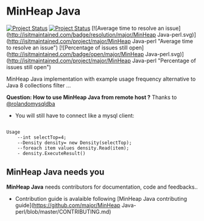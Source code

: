 MinHeap Java 
====
[![Project Status](http://opensource.box.com/badges/active.svg)](http://opensource.box.com/badges)
[![Project Status](http://opensource.box.com/badges/maintenance.svg)](http://opensource.box.com/badges)
[![Average time to resolve an issue](http://isitmaintained.com/badge/resolution/major/MinHeap Java-perl.svg)](http://isitmaintained.com/project/major/MinHeap Java-perl "Average time to resolve an issue")
[![Percentage of issues still open](http://isitmaintained.com/badge/open/major/MinHeap Java-perl.svg)](http://isitmaintained.com/project/major/MinHeap Java-perl "Percentage of issues still open")

MinHeap Java implementation with example usage frequency alternative to Java 8 collections filter     ...


 
**Question: How to use MinHeap Java from remote host ?**
Thanks to  [@rolandomysqldba](#)

* You will still have to connect like a mysql client:
``` 

Usage   
	--int selectTop=4;
	--Density density= new Density(selectTop);
	--foreach item values density.Read(item);
	- density.ExecuteResult()
```	 
  
MinHeap Java needs you
--
**MinHeap Java** needs contributors for documentation, code and feedbacks..
 
* Contribution guide is avalaible following [MinHeap Java contributing guide](https://github.com/major/MinHeap Java-perl/blob/master/CONTRIBUTING.md)
 
